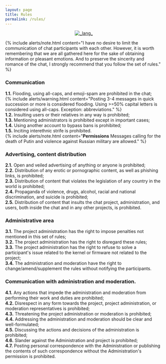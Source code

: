 ```yaml
---
layout: page
title: Rules
permalink: /rules/
---
```


<div align="center">
  <!-- Lang -->
	<a href="https://www.craft-rom.pp.ua/ru/rules/"><img src="https://img.shields.io/badge/READ-RUSSIAN-success?longCache=true&style=flat-square"
      alt="_lang_" /></a></div>

{% include alerts/note.html content="I have no desire to limit the communication of chat participants with each other.
However, it is worth remembering that we are all gathered here for the sake of obtaining information or pleasant emotions.
And to preserve the sincerity and romance of the chat, I strongly recommend that you follow the set of rules." %}

### Communication
**1.1.** Flooding, using all-caps, and emoji-spam are prohibited in the chat;<br>
{% include alerts/warning.html content="Posting 3-4 messages in quick succession or more is considered flooding. Using >=50% capital letters is considered using all-caps. Exception: abbreviations." %} <br>
**1.2.** Insulting users or their relatives in any way is prohibited;<br>
**1.3.** Mentioning administrators is prohibited except in important cases;<br>
**1.4.** Using another account to bypass bans is prohibited; <br>
**1.5.** Inciting interethnic strife is prohibited. <br>
{% include alerts/note.html content="**Permissions** Messages calling for the death of Putin and violence against Russian military are allowed." %} <br>
 
### Advertising, content distribution
**2.1.** Open and veiled advertising of anything or anyone is prohibited; <br>
**2.2.** Distribution of any erotic or pornographic content, as well as phishing links, is prohibited; <br>
**2.3.** Distribution of content that violates the legislation of any country in the world is prohibited; <br>
**2.4.** Propaganda of violence, drugs, alcohol, racial and national discrimination, and suicide is prohibited; <br>
**2.5.** Distribution of content that insults the chat project, administration, and users, both inside the chat and in any other projects, is prohibited. <br>

### Administrative area
**3.1.** The project administration has the right to impose penalties not mentioned in this set of rules;<br>
**3.2.** The project administration has the right to disregard these rules;<br>
**3.3.** The project administration has the right to refuse to solve a participant's issue related to the kernel or firmware not related to the project;<br>
**3.4.** The administration and moderation have the right to change/amend/supplement the rules without notifying the participants.<br>

### Communication with administration and moderation.
**4.1.** Any actions that impede the administration and moderation from performing their work and duties are prohibited; <br>
**4.2.** Disrespect in any form towards the project, project administration, or moderation representatives is prohibited; <br>
**4.3.** Threatening the project administration or moderation is prohibited; <br>
**4.4.** Addressing the administration and moderation should be clear and well-formulated; <br>
**4.5.** Discussing the actions and decisions of the administration is prohibited; <br>
**4.6.** Slander against the Administration and project is prohibited; <br>
**4.7.** Posting personal correspondence with the Administration or publishing the contents of such correspondence without the Administration's permission is prohibited. <br>